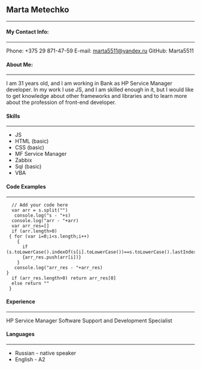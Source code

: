 ## Marta Metechko
------------------
#### My Contact Info:
------------------
Phone: +375 29 871-47-59
E-mail: marta5511@yandex.ru
GitHub: Marta5511

#### About Me:
------------------
I am 31 years old, and I am working in Bank as HP Service Manager developer. In my work I use JS, and I am skilled enough in it, but I would like to get knowledge about other frameworks and libraries and to learn more about the profession of front-end developer.

#### Skills
------------------
* JS 
* HTML (basic)
* CSS (basic)
* MF Service Manager
* Zabbix
* Sql (basic)
* VBA 

#### Code Examples
------------------
```function firstNonRepeatingLetter(s) {
  // Add your code here
  var arr = s.split("")
   console.log("s - "+s)
  console.log("arr - "+arr)
  var arr_res=[]
  if (arr.length>0)
 { for (var i=0;i<s.length;i++)
    {
      if (s.toLowerCase().indexOf(s[i].toLowerCase())==s.toLowerCase().lastIndexOf(s[i].toLowerCase()))
      {arr_res.push(arr[i])}
    }
   console.log("arr_res - "+arr_res)
}
  if (arr_res.length>0) return arr_res[0]
  else return ""
 }
 ```
#### Experience
------------------
HP Service Manager Software Support and Development Specialist

#### Languages
------------------
* Russian - native speaker
* English - A2
